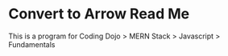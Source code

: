 # Convert to Arrow Read Me

This is a program for Coding Dojo > MERN Stack > Javascript > Fundamentals

